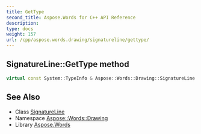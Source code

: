 ```yaml
---
title: GetType
second_title: Aspose.Words for C++ API Reference
description: 
type: docs
weight: 157
url: /cpp/aspose.words.drawing/signatureline/gettype/
---
```

## SignatureLine::GetType method




```cpp
virtual const System::TypeInfo & Aspose::Words::Drawing::SignatureLine::GetType() const override
```

## See Also

* Class [SignatureLine](../)
* Namespace [Aspose::Words::Drawing](../../)
* Library [Aspose.Words](../../../)
